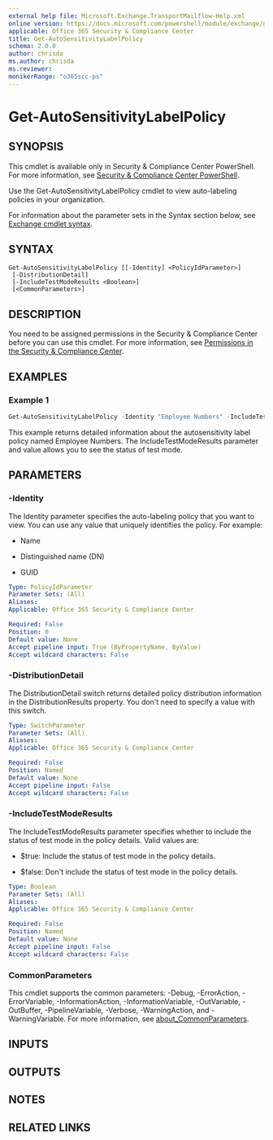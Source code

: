 ```yaml
---
external help file: Microsoft.Exchange.TransportMailflow-Help.xml
online version: https://docs.microsoft.com/powershell/module/exchange/get-autosensitivitylabelpolicy
applicable: Office 365 Security & Compliance Center
title: Get-AutoSensitivityLabelPolicy
schema: 2.0.0
author: chrisda
ms.author: chrisda
ms.reviewer:
monikerRange: "o365scc-ps"
---
```


# Get-AutoSensitivityLabelPolicy

## SYNOPSIS
This cmdlet is available only in Security & Compliance Center PowerShell. For more information, see [Security & Compliance Center PowerShell](https://docs.microsoft.com/powershell/exchange/scc-powershell).

Use the Get-AutoSensitivityLabelPolicy cmdlet to view auto-labeling policies in your organization.

For information about the parameter sets in the Syntax section below, see [Exchange cmdlet syntax](https://docs.microsoft.com/powershell/exchange/exchange-cmdlet-syntax).

## SYNTAX

```
Get-AutoSensitivityLabelPolicy [[-Identity] <PolicyIdParameter>]
 [-DistributionDetail]
 [-IncludeTestModeResults <Boolean>]
 [<CommonParameters>]
```

## DESCRIPTION
You need to be assigned permissions in the Security & Compliance Center before you can use this cmdlet. For more information, see [Permissions in the Security & Compliance Center](https://docs.microsoft.com/microsoft-365/security/office-365-security/permissions-in-the-security-and-compliance-center).

## EXAMPLES

### Example 1
```powershell
Get-AutoSensitivityLabelPolicy -Identity "Employee Numbers" -IncludeTestModeResults $true
```

This example returns detailed information about the autosensitivity label policy named Employee Numbers. The IncludeTestModeResults parameter and value allows you to see the status of test mode.

## PARAMETERS

### -Identity
The Identity parameter specifies the auto-labeling policy that you want to view. You can use any value that uniquely identifies the policy. For example:

- Name

- Distinguished name (DN)

- GUID

```yaml
Type: PolicyIdParameter
Parameter Sets: (All)
Aliases:
Applicable: Office 365 Security & Compliance Center

Required: False
Position: 0
Default value: None
Accept pipeline input: True (ByPropertyName, ByValue)
Accept wildcard characters: False
```

### -DistributionDetail
The DistributionDetail switch returns detailed policy distribution information in the DistributionResults property. You don't need to specify a value with this switch.

```yaml
Type: SwitchParameter
Parameter Sets: (All)
Aliases:
Applicable: Office 365 Security & Compliance Center

Required: False
Position: Named
Default value: None
Accept pipeline input: False
Accept wildcard characters: False
```

### -IncludeTestModeResults
The IncludeTestModeResults parameter specifies whether to include the status of test mode in the policy details. Valid values are:

- $true: Include the status of test mode in the policy details.

- $false: Don't include the status of test mode in the policy details.

```yaml
Type: Boolean
Parameter Sets: (All)
Aliases:
Applicable: Office 365 Security & Compliance Center

Required: False
Position: Named
Default value: None
Accept pipeline input: False
Accept wildcard characters: False
```

### CommonParameters
This cmdlet supports the common parameters: -Debug, -ErrorAction, -ErrorVariable, -InformationAction, -InformationVariable, -OutVariable, -OutBuffer, -PipelineVariable, -Verbose, -WarningAction, and -WarningVariable. For more information, see [about_CommonParameters](https://go.microsoft.com/fwlink/p/?LinkID=113216).

## INPUTS

###  

## OUTPUTS

###  

## NOTES

## RELATED LINKS
